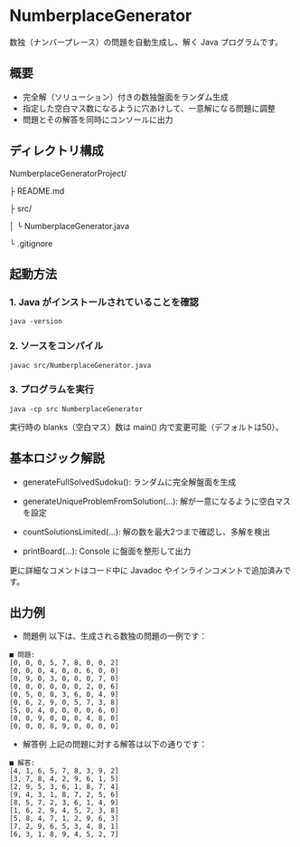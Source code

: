 # NumberplaceGenerator

数独（ナンバープレース）の問題を自動生成し、解く Java プログラムです。

## 概要
- 完全解（ソリューション）付きの数独盤面をランダム生成  
- 指定した空白マス数になるように穴あけして、一意解になる問題に調整  
- 問題とその解答を同時にコンソールに出力  

## ディレクトリ構成
NumberplaceGeneratorProject/

├ README.md

├ src/

│   └ NumberplaceGenerator.java

└ .gitignore

## 起動方法

### 1. Java がインストールされていることを確認  
```
java -version
```

### 2. ソースをコンパイル
```
javac src/NumberplaceGenerator.java
```

### 3. プログラムを実行
```
java -cp src NumberplaceGenerator
```
実行時の blanks（空白マス）数は main() 内で変更可能（デフォルトは50）。


## 基本ロジック解説
- generateFullSolvedSudoku(): ランダムに完全解盤面を生成

- generateUniqueProblemFromSolution(...): 解が一意になるように空白マスを設定

- countSolutionsLimited(...): 解の数を最大2つまで確認し、多解を検出

- printBoard(...): Console に盤面を整形して出力

更に詳細なコメントはコード中に Javadoc やインラインコメントで追加済みです。

## 出力例

- 問題例
以下は、生成される数独の問題の一例です：

```
■ 問題:
[0, 0, 0, 5, 7, 8, 0, 0, 2]
[0, 0, 0, 4, 0, 0, 6, 0, 0]
[0, 9, 0, 3, 0, 0, 0, 7, 0]
[0, 0, 0, 0, 0, 0, 2, 0, 6]
[0, 5, 0, 0, 3, 6, 0, 4, 9]
[0, 6, 2, 9, 0, 5, 7, 3, 8]
[5, 0, 4, 0, 0, 0, 0, 6, 0]
[0, 0, 9, 0, 0, 0, 4, 8, 0]
[0, 0, 0, 8, 9, 0, 0, 0, 0]
```

- 解答例
上記の問題に対する解答は以下の通りです：

```
■ 解答:
[4, 1, 6, 5, 7, 8, 3, 9, 2]
[3, 7, 8, 4, 2, 9, 6, 1, 5]
[2, 9, 5, 3, 6, 1, 8, 7, 4]
[9, 4, 3, 1, 8, 7, 2, 5, 6]
[8, 5, 7, 2, 3, 6, 1, 4, 9]
[1, 6, 2, 9, 4, 5, 7, 3, 8]
[5, 8, 4, 7, 1, 2, 9, 6, 3]
[7, 2, 9, 6, 5, 3, 4, 8, 1]
[6, 3, 1, 8, 9, 4, 5, 2, 7]
```